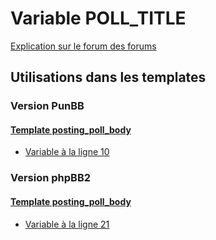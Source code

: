 # Variable POLL_TITLE
[Explication sur le forum des forums](http://forum.forumactif.com/t294113-listing-des-variables#POLL_TITLE)

## Utilisations dans les templates

### Version PunBB

#### [Template posting_poll_body](punbb/posting_poll_body.md)
* [Variable à la ligne 10](../punbb/posting_poll_body.tpl#L10)

### Version phpBB2

#### [Template posting_poll_body](subsilver/posting_poll_body.md)
* [Variable à la ligne 21](../subsilver/posting_poll_body.tpl#L21)